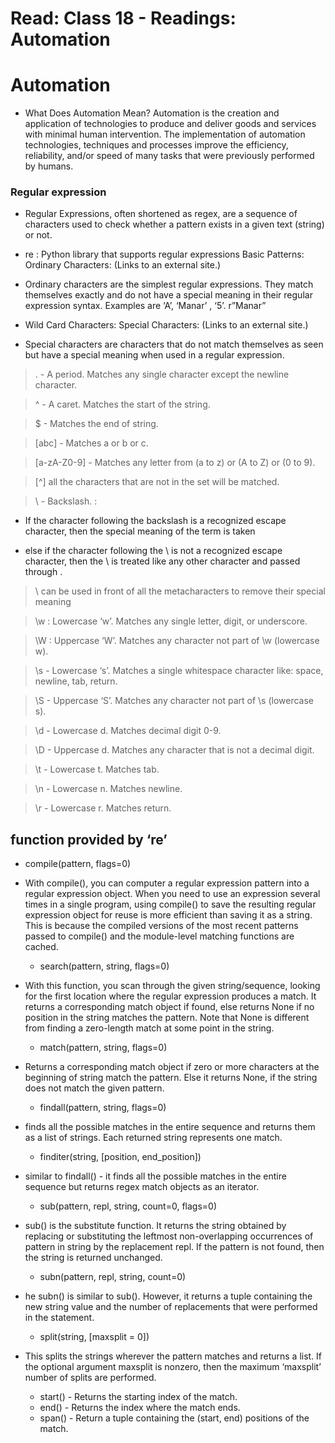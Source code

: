 # Read: Class 18 - Readings: Automation

# Automation

- What Does Automation Mean? Automation is the creation and application of technologies to produce and deliver goods and services with minimal human intervention. The implementation of automation technologies, techniques and processes improve the efficiency, reliability, and/or speed of many tasks that were previously performed by humans.

### Regular expression 

- Regular Expressions, often shortened as regex, are a sequence of characters used to check whether a pattern exists in a given text (string) or not.

- re : Python library that supports regular expressions
Basic Patterns: Ordinary Characters: (Links to an external site.)

- Ordinary characters are the simplest regular expressions. They match themselves exactly and do not have a special meaning in their regular expression syntax. Examples are ‘A’, ‘Manar’ , ‘5’. r”Manar”
- Wild Card Characters: Special Characters: (Links to an external site.)

- Special characters are characters that do not match themselves as seen but have a special meaning when used in a regular expression.

> . - A period. Matches any single character except the newline character.

> ^ - A caret. Matches the start of the string.

> $ - Matches the end of string.

> [abc] - Matches a or b or c.

> [a-zA-Z0-9] - Matches any letter from (a to z) or (A to Z) or (0 to 9).

> [^] all the characters that are not in the set will be matched.

> \ - Backslash. :

- If the character following the backslash is a recognized escape character, then the special meaning of the term is taken

- else if the character following the \ is not a recognized escape character, then the \ is treated like any other character and passed through .

> \ can be used in front of all the metacharacters to remove their special meaning

> \w : Lowercase ‘w’. Matches any single letter, digit, or underscore.

> \W : Uppercase ‘W’. Matches any character not part of \w (lowercase w).

> \s - Lowercase ‘s’. Matches a single whitespace character like: space, newline, tab, return.

> \S - Uppercase ‘S’. Matches any character not part of \s (lowercase s).

> \d - Lowercase d. Matches decimal digit 0-9.

> \D - Uppercase d. Matches any character that is not a decimal digit.

> \t - Lowercase t. Matches tab.

> \n - Lowercase n. Matches newline.

> \r - Lowercase r. Matches return.

## function provided by ‘re’
- compile(pattern, flags=0)

- With compile(), you can computer a regular expression pattern into a regular expression object. When you need to use an expression several times in a single program, using compile() to save the resulting regular expression object for reuse is more efficient than saving it as a string. This is because the compiled versions of the most recent patterns passed to compile() and the module-level matching functions are cached.
    - search(pattern, string, flags=0)

- With this function, you scan through the given string/sequence, looking for the first location where the regular expression produces a match. It returns a corresponding match object if found, else returns None if no position in the string matches the pattern. Note that None is different from finding a zero-length match at some point in the string.
    - match(pattern, string, flags=0)

- Returns a corresponding match object if zero or more characters at the beginning of string match the pattern. Else it returns None, if the string does not match the given pattern.
    - findall(pattern, string, flags=0)

- finds all the possible matches in the entire sequence and returns them as a list of strings. Each returned string represents one match.
    - finditer(string, [position, end_position])

- similar to findall() - it finds all the possible matches in the entire sequence but returns regex match objects as an iterator.
    - sub(pattern, repl, string, count=0, flags=0)

- sub() is the substitute function. It returns the string obtained by replacing or substituting the leftmost non-overlapping occurrences of pattern in string by the replacement repl. If the pattern is not found, then the string is returned unchanged.
    - subn(pattern, repl, string, count=0)

- he subn() is similar to sub(). However, it returns a tuple containing the new string value and the number of replacements that were performed in the statement.
    - split(string, [maxsplit = 0])

- This splits the strings wherever the pattern matches and returns a list. If the optional argument maxsplit is nonzero, then the maximum ‘maxsplit’ number of splits are performed.

    - start() - Returns the starting index of the match.
    - end() - Returns the index where the match ends.
    - span() - Return a tuple containing the (start, end) positions of the match.

